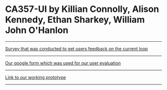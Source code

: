 # CA357-UI by Killian Connolly, Alison Kennedy, Ethan Sharkey, William John O'Hanlon
---------------------------

[Survey that was conducted to get users feedback on the current loop][google forms 1]

-----------------------------------------------------------

[Our google form which was used for our user evaluation][google forms 2]

---------------------------------------

[Link to our working prototype][protoype]


--------------------------------------------------
[google forms 1]: https://docs.google.com/forms/d/e/1FAIpQLSf9gE7LnfFts2-mXHh3QCJzba_rqN8MXzfUZXyv1mEe1NhZgw/viewform?vc=0&c=0&w=1



[google forms 2]: https://docs.google.com/forms/d/e/1FAIpQLSckn8I79L-pRu9kgeslY2KE9szh4j2FdMHWvPg9qR0GjTAWsA/viewform?vc=0&c=0&w=1

[protoype]: http://student.computing.dcu.ie/~ohanlow2/WebPages/login.html?fbclid=IwAR3VmtG7FynTXNwyBo9LPQ-OSjBUU36nITvAHSouiUG4M8PFM6QBY8K5SKc

